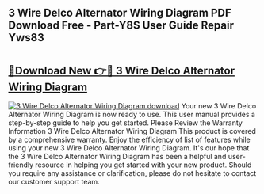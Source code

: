 ## 3 Wire Delco Alternator Wiring Diagram PDF Download Free - Part-Y8S User Guide Repair Yws83

# <h2><a href="http://dfpwsf.blite.top/?on=3+Wire+Delco+Alternator+Wiring+Diagram">🔗Download New 👉🔴 3 Wire Delco Alternator Wiring Diagram</a></h2>

[![3 Wire Delco Alternator Wiring Diagram download](https://i.imgur.com/lujVjoI.png)](http://dfpwsf.blite.top/?on=3+Wire+Delco+Alternator+Wiring+Diagram)
Your new 3 Wire Delco Alternator Wiring Diagram is now ready to use. This user manual provides a step-by-step guide to help you get started. Please Review the Warranty Information 3 Wire Delco Alternator Wiring Diagram This product is covered by a comprehensive warranty. Enjoy the efficiency of list of features while using your new 3 Wire Delco Alternator Wiring Diagram. It's our hope that the 3 Wire Delco Alternator Wiring Diagram has been a helpful and user-friendly resource in helping you get started with your new product. Should you require any assistance or clarification, please do not hesitate to contact our customer support team.

